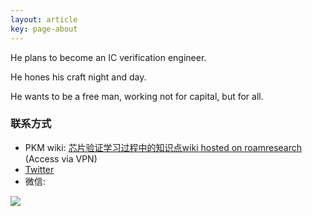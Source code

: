 ```yaml
---
layout: article
key: page-about
---
```


He plans to become an IC verification engineer. 

He hones his craft night and day.

He wants to be a free man, working not for capital, but for all.

### 联系方式
* PKM wiki: [芯片验证学习过程中的知识点wiki hosted on roamresearch](https://roamresearch.com/#/app/computationalmaterials/page/9wvQ7qU9j) (Access via VPN)
* [Twitter](https://twitter.com/Jeson50084885)
* 微信:

![](https://image-icons.oss-cn-beijing.aliyuncs.com/img/mmqrcode1626076198560.png)
